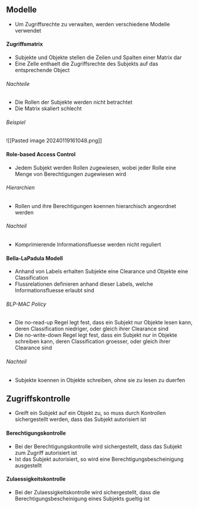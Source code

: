 ## Modelle
- Um Zugriffsrechte zu verwalten, werden verschiedene Modelle verwendet
#### Zugriffsmatrix
- Subjekte und Objekte stellen die Zeilen und Spalten einer Matrix dar
- Eine Zelle enthaelt die Zugriffsrechte des Subjekts auf das entsprechende Object
###### Nachteile
- Die Rollen der Subjekte werden nicht betrachtet
- Die Matrix skaliert schlecht
###### Beispiel
![[Pasted image 20240119161048.png]]
#### Role-based Access Control
- Jedem Subjekt werden Rollen zugewiesen, wobei jeder Rolle eine Menge von Berechtigungen zugewiesen wird
###### Hierarchien
- Rollen und ihre Berechtigungen koennen hierarchisch angeordnet werden
###### Nachteil
- Komprimierende Informationsfluesse werden nicht reguliert
#### Bella-LaPadula Modell
- Anhand von Labels erhalten Subjekte eine Clearance und Objekte eine Classification
- Flussrelationen definieren anhand dieser Labels, welche Informationsfluesse erlaubt sind
###### BLP-MAC Policy
- Die no-read-up Regel legt fest, dass ein Subjekt nur Objekte lesen kann, deren Classification niedriger, oder gleich ihrer Clearance sind
- Die no-write-down Regel legt fest, dass ein Subjekt nur in Objekte schreiben kann, deren Classification groesser, oder gleich ihrer Clearance sind
###### Nachteil
- Subjekte koennen in Objekte schreiben, ohne sie zu lesen zu duerfen
## Zugriffskontrolle
- Greift ein Subjekt auf ein Objekt zu, so muss durch Kontrollen sichergestellt werden, dass das Subjekt autorisiert ist
#### Berechtigungskontrolle
- Bei der Berechtigungskontrolle wird sichergestellt, dass das Subjekt zum Zugriff autorisiert ist
- Ist das Subjekt autorisiert, so wird eine Berechtigungsbescheinigung ausgestellt
#### Zulaessigkeitskontrolle
- Bei der Zulaessigkeitskontrolle wird sichergestellt, dass die Berechtigungsbescheinigung eines Subjekts gueltig ist 